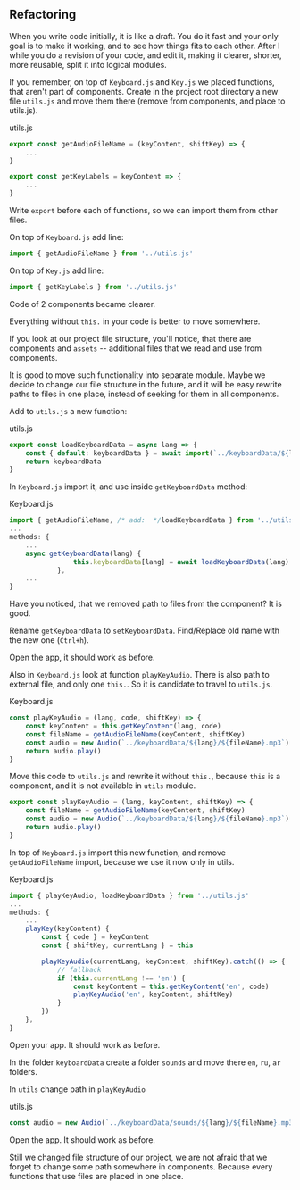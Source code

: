 ## Refactoring

When you write code initially, it is like a draft. You do it fast and your only goal is to make it working, and to see how things fits to each other. After I while you do a revision of your code, and edit it, making it clearer, shorter, more reusable, split it into logical modules.

If you remember, on top of `Keyboard.js` and `Key.js` we placed functions, that aren't part of components. Create in the project root directory a new file `utils.js` and move them there (remove from components, and place to utils.js).

utils.js

```js
export const getAudioFileName = (keyContent, shiftKey) => {
	...
}

export const getKeyLabels = keyContent => {
	...
}
```

Write `export` before each of functions, so we can import them from other files.

On top of `Keyboard.js` add line:

```js
import { getAudioFileName } from '../utils.js'
```

On top of `Key.js` add line:

```js
import { getKeyLabels } from '../utils.js'
```

Code of 2 components became clearer.

Everything without `this.` in your code is better to move somewhere.

If you look at our project file structure, you'll notice, that there are components and `assets` -- additional files that we read and use from components.

It is good to move such functionality into separate module. Maybe we decide to change our file structure in the future, and it will be easy rewrite paths to files in one place, instead of seeking for them in all components.

Add to `utils.js` a new function:

utils.js

```js
export const loadKeyboardData = async lang => {
	const { default: keyboardData } = await import(`../keyboardData/${lang}.js`)
	return keyboardData
}
```

In `Keyboard.js` import it, and use inside `getKeyboardData` method:

Keyboard.js

```js
import { getAudioFileName, /* add:  */loadKeyboardData } from '../utils.js'
...
methods: {
	...
	async getKeyboardData(lang) {
				this.keyboardData[lang] = await loadKeyboardData(lang)
			},
	...
}
```

Have you noticed, that we removed path to files from the component? It is good.

Rename `getKeyboardData` to `setKeyboardData`. Find/Replace old name with the new one (`Ctrl+h`).

Open the app, it should work as before.

Also in `Keyboard.js` look at function `playKeyAudio`. There is also path to external file, and only one `this.`. So it is candidate to travel to `utils.js`.

Keyboard.js

```js
const playKeyAudio = (lang, code, shiftKey) => {
	const keyContent = this.getKeyContent(lang, code)
	const fileName = getAudioFileName(keyContent, shiftKey)
	const audio = new Audio(`../keyboardData/${lang}/${fileName}.mp3`)
	return audio.play()
}
```

Move this code to `utils.js` and rewrite it without `this.`, because `this` is a component, and it is not available in `utils` module.

```js
export const playKeyAudio = (lang, keyContent, shiftKey) => {
	const fileName = getAudioFileName(keyContent, shiftKey)
	const audio = new Audio(`../keyboardData/${lang}/${fileName}.mp3`)
	return audio.play()
}
```

In top of `Keyboard.js` import this new function, and remove `getAudioFileName` import, because we use it now only in utils.

Keyboard.js

```js
import { playKeyAudio, loadKeyboardData } from '../utils.js'
...
methods: {
	...
	playKey(keyContent) {
		const { code } = keyContent
		const { shiftKey, currentLang } = this

		playKeyAudio(currentLang, keyContent, shiftKey).catch(() => {
			// fallback
			if (this.currentLang !== 'en') {
				const keyContent = this.getKeyContent('en', code)
				playKeyAudio('en', keyContent, shiftKey)
			}
		})
	},
}
```

Open your app. It should work as before.

In the folder `keyboardData` create a folder `sounds` and move there `en`, `ru`, `ar` folders.

In `utils` change path in `playKeyAudio`

utils.js

```js
const audio = new Audio(`../keyboardData/sounds/${lang}/${fileName}.mp3`)
```

Open the app. It should work as before.

Still we changed file structure of our project, we are not afraid that we forget to change some path somewhere in components. Because every functions that use files are placed in one place.
